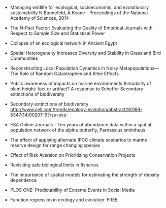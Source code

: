 - Managing wildlife for ecological, socioeconomic, and evolutionary
  sustainability N Bunnefeld, A Keane - Proceedings of the National Academy of
  Sciences, 2014

- The N-Pact Factor: Evaluating the Quality of Empirical Journals with
  Respect to Sample Size and Statistical Power

- Collapse of an ecological network in Ancient Egypt

- Spatial Heterogeneity Increases Diversity and Stability in Grassland Bird
  Communities

- Reconstructing Local Population Dynamics in Noisy Metapopulations—The
  Role of Random Catastrophes and Allee Effects

- Public awareness of impacts on marine environments Bimodality of plant
  height: fact or artifact? A response to Scheffer Secondary extinctions of
  biodiversity

- Secondary extinctions of biodiversity
  http://www.cell.com/trends/ecology-evolution/abstract/S0169-5347(14)00207-9?rss=yes

- ESA Online Journals - Ten years of abundance data within a spatial population
  network of the alpine butterfly, Parnassius smintheus

- The effect of applying alternate IPCC climate scenarios to marine reserve
  design for range changing species

- Effect of Risk Aversion on Prioritizing Conservation Projects

- Revisiting safe biological limits in fisheries

- The importance of spatial models for estimating the strength of density
  dependence

- PLOS ONE: Predictability of Extreme Events in Social Media

- Function regression in ecology and evolution: FREE
